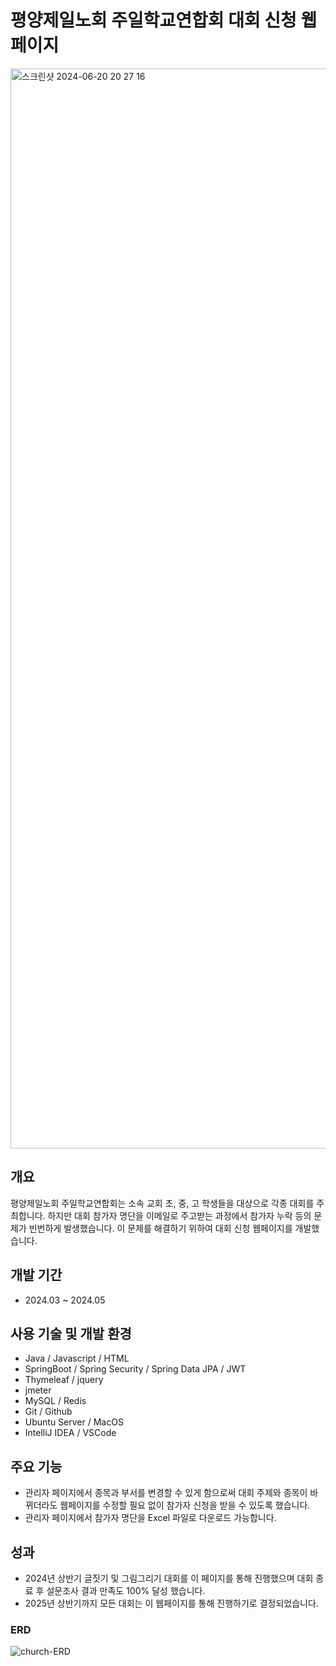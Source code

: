 # 평양제일노회 주일학교연합회 대회 신청 웹페이지
<img width="1728" alt="스크린샷 2024-06-20 20 27 16" src="https://github.com/PIGMONGKEY/RideTogether/assets/113700356/42c5a82d-51ce-4d9e-b009-f91c3e8f56fc">

## 개요
평양제일노회 주일학교연합회는 소속 교회 초, 중, 고 학생들을 대상으로 각종 대회를 주최합니다.
하지만 대회 참가자 명단을 이메일로 주고받는 과정에서 참가자 누락 등의 문제가 빈번하게 발생했습니다.
이 문제를 해결하기 위하여 대회 신청 웹페이지를 개발했습니다.

## 개발 기간
- 2024.03 ~ 2024.05

## 사용 기술 및 개발 환경
- Java / Javascript / HTML
- SpringBoot / Spring Security / Spring Data JPA / JWT
- Thymeleaf / jquery
- jmeter
- MySQL / Redis
- Git / Github
- Ubuntu Server / MacOS
- IntelliJ IDEA / VSCode

## 주요 기능
- 관리자 페이지에서 종목과 부서를 변경할 수 있게 함으로써 대회 주제와 종목이 바뀌더라도 웹페이지를 수정할 필요 없이 참가자 신청을 받을 수 있도록 했습니다.
- 관리자 페이지에서 참가자 명단을 Excel 파일로 다운로드 가능합니다.

## 성과
- 2024년 상반기 글짓기 및 그림그리기 대회를 이 페이지를 통해 진행했으며 대회 종료 후 설문조사 결과 만족도 100% 달성 했습니다.
- 2025년 상반기까지 모든 대회는 이 웹페이지를 통해 진행하기로 결정되었습니다.

### ERD
![church-ERD](https://github.com/PIGMONGKEY/FallDetectionSystem/assets/113700356/f8fda760-f751-435f-b9f2-0d12d8432bf8)

